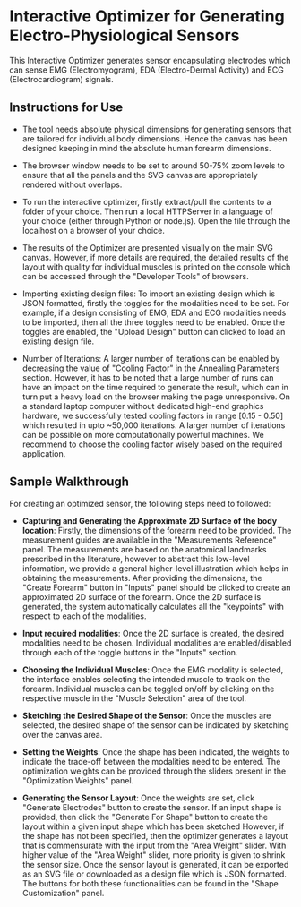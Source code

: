 # Interactive Optimizer for Generating Electro-Physiological Sensors

This Interactive Optimizer generates sensor encapsulating electrodes which can sense EMG (Electromyogram), EDA (Electro-Dermal Activity) and
ECG (Electrocardiogram) signals.

## Instructions for Use
- The tool needs absolute physical dimensions for generating sensors that are tailored for individual body dimensions. Hence the canvas has been designed keeping in mind the absolute human forearm dimensions.

- The browser window needs to be set to around 50-75% zoom levels to ensure that all the panels and the SVG canvas are appropriately rendered without overlaps.

- To run the interactive optimizer, firstly extract/pull the contents to a folder of your choice.
Then run a local HTTPServer  in a language of your choice (either through Python or node.js).
Open the file through the localhost on a browser of your choice.

- The results of the Optimizer are presented visually on the main SVG canvas. However, if more details are required, the detailed results of the layout with quality for individual muscles is printed on the console which can be accessed through the "Developer Tools" of browsers.

- Importing existing design files: To import an existing design which is JSON formatted, firstly the toggles for the modalities need to be set. For example, if a design consisting of EMG, EDA and ECG modalities needs to be imported, then all the three toggles need to be enabled. Once the toggles are enabled, the "Upload Design" button can clicked to load an existing design file.

- Number of Iterations: A larger number of iterations can be enabled by decreasing the value of "Cooling Factor" in the 
Annealing Parameters section.
However, it has to be noted that a large number of runs can have an impact on the time required to generate the result, which can in
turn put a heavy load on the browser making the page unresponsive. On a standard laptop computer without dedicated high-end graphics hardware,
we successfully tested cooling factors in range [0.15 - 0.50] which resulted in upto ~50,000 iterations. A larger number of iterations can be possible
on more computationally powerful machines. We recommend to choose the cooling factor wisely based on the required application.


## Sample Walkthrough
For creating an optimized sensor, the following steps need to followed:
- **Capturing and Generating the Approximate 2D Surface of the body location**: Firstly, the dimensions of the forearm need to be provided. The measurement guides are available in the "Measurements Reference" panel. The measurements are based on the anatomical landmarks prescribed in the literature, however to abstract this low-level information, we provide a general higher-level illustration which helps in obtaining the measurements. After providing the dimensions, the "Create Forearm" button in "Inputs" panel should be clicked to create an approximated 2D surface of the forearm. Once the 2D surface is generated, the system automatically calculates all the "keypoints" with respect to each of the modalities.

- **Input required modalities**: Once the 2D surface is created, the desired modalities need to be chosen. Individual modalities are enabled/disabled through each of the toggle buttons in the "Inputs" section.
     
-  **Choosing the Individual Muscles**: Once the EMG modality is selected, the interface enables selecting the intended muscle to track on the forearm. Individual muscles can be toggled on/off by clicking on the respective muscle in the "Muscle Selection" area of the tool.

    
- **Sketching the Desired Shape of the Sensor**: Once the muscles are selected, the desired shape of the sensor can be indicated by sketching over the canvas area.

- **Setting the Weights**: Once the shape has been indicated, the weights to indicate the trade-off between the modalities need to be entered. 
The optimization weights can be provided through the sliders present in the "Optimization Weights" panel.


- **Generating the Sensor Layout**: Once the weights are set, click "Generate Electrodes" button to 
create the sensor. If an input shape is provided, then click the "Generate For Shape" button to 
create the layout within a given input shape which has been sketched However, if the shape has not
 been specified, then the optimizer generates a layout that is commensurate with the input from the "Area Weight" slider. 
 With higher value of the "Area Weight" slider, more priority is given to shrink the sensor size. 
 Once the sensor layout is generated, it can be exported as an SVG file or downloaded as a design file 
 which is JSON formatted. The buttons for both these functionalities can be found in the 
  "Shape Customization" panel.